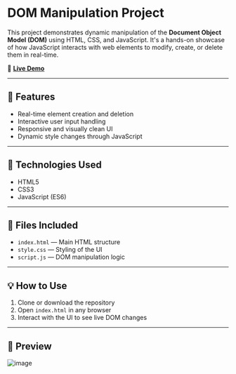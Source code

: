 
# DOM Manipulation Project

This project demonstrates dynamic manipulation of the **Document Object Model (DOM)** using HTML, CSS, and JavaScript. It's a hands-on showcase of how JavaScript interacts with web elements to modify, create, or delete them in real-time.

🔗 **[Live Demo](https://sadhna263.github.io/DOM/)**

---

## 📌 Features

* Real-time element creation and deletion
* Interactive user input handling
* Responsive and visually clean UI
* Dynamic style changes through JavaScript

---

## 🚀 Technologies Used

* HTML5
* CSS3
* JavaScript (ES6)

---

## 📁 Files Included

* `index.html` — Main HTML structure
* `style.css` — Styling of the UI
* `script.js` — DOM manipulation logic

---

## 💡 How to Use

1. Clone or download the repository
2. Open `index.html` in any browser
3. Interact with the UI to see live DOM changes

---

## 📸 Preview

![image](https://github.com/user-attachments/assets/d7c9c454-6e10-4ca4-a995-1f55d237f04c)


